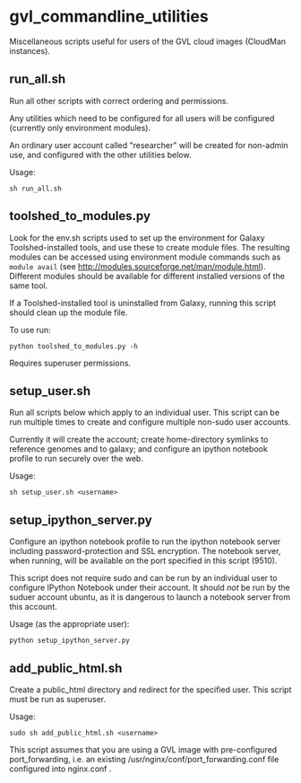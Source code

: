 gvl_commandline_utilities
=========================

Miscellaneous scripts useful for users of the GVL cloud images (CloudMan instances).

run_all.sh
----------

Run all other scripts with correct ordering and permissions.

Any utilities which need to be configured for all users will be configured (currently
only environment modules).

An ordinary user account called "researcher" will be created for non-admin use, 
and configured with the other utilities below.

Usage:
    
    sh run_all.sh
    

toolshed_to_modules.py
----------------------

Look for the env.sh scripts used to set up the environment for Galaxy Toolshed-installed 
tools, and use these to create module files. The resulting modules can be accessed 
using environment module commands such as `module avail` (see 
http://modules.sourceforge.net/man/module.html). Different modules should be available for 
different installed versions of the same tool. 

If a Toolshed-installed tool is uninstalled from Galaxy, running this script should
clean up the module file.

To use run:

    python toolshed_to_modules.py -h
    
Requires superuser permissions.

setup_user.sh
-------------

Run all scripts below which apply to an individual user. This script can be run multiple 
times to create and configure multiple non-sudo user accounts. 

Currently it will create the account; create home-directory symlinks to reference genomes 
and to galaxy; and configure an ipython notebook profile to run securely over the web.

Usage:

    sh setup_user.sh <username>

setup_ipython_server.py
-----------------------

Configure an ipython notebook profile to run the ipython notebook server including 
password-protection and SSL encryption. The notebook server, when running, will be
available on the port specified in this script (9510).

This script does not require sudo and can be run by an individual user to configure
IPython Notebook under their account. It should _not_ be run by the suduer account ubuntu, 
as it is dangerous to launch a notebook server from this account.

Usage (as the appropriate user):

    python setup_ipython_server.py

add_public_html.sh
------------------

Create a public_html directory and redirect for the specified user. 
This script must be run as superuser.

Usage:

    sudo sh add_public_html.sh <username>

This script assumes that you are using a GVL image with pre-configured port_forwarding,
i.e. an existing /usr/nginx/conf/port_forwarding.conf file configured into nginx.conf .

